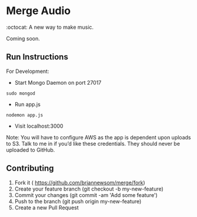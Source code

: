 Merge Audio
=======================

:octocat: A new way to make music.

Coming soon.

## Run Instructions
For Development:
* Start Mongo Daemon on port 27017
```
sudo mongod
```
* Run app.js
```
nodemon app.js
```
* Visit localhost:3000

Note: You will have to configure AWS as the app is dependent upon uploads to S3.  Talk to me in if you’d like these credentials. 
They should never be uploaded to GitHub.

## Contributing

1. Fork it ( https://github.com/briannewsom/merge/fork)
2. Create your feature branch (git checkout -b my-new-feature)
3. Commit your changes (git commit -am 'Add some feature')
4. Push to the branch (git push origin my-new-feature)
5. Create a new Pull Request
